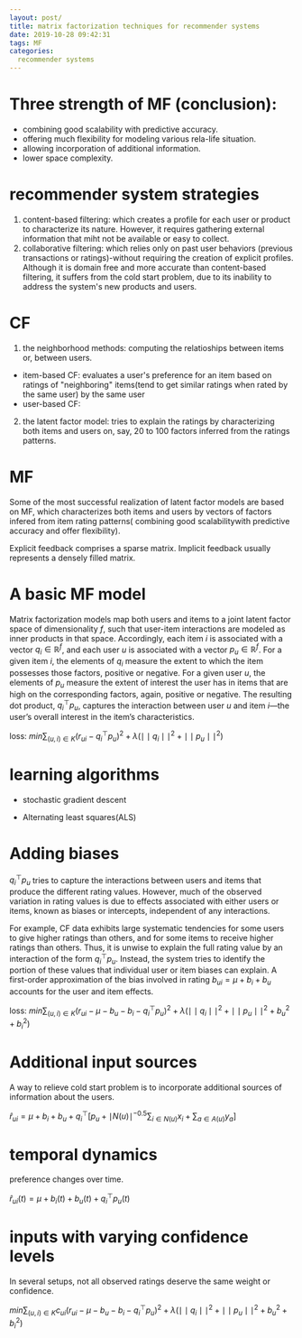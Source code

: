 ```yaml
---
layout: post/
title: matrix factorization techniques for recommender systems
date: 2019-10-28 09:42:31
tags: MF
categories:
  recommender systems
---
```

# Three strength of MF (conclusion):
* combining good scalability with predictive accuracy.
* offering much flexibility for modeling various rela-life situation.
* allowing incorporation of additional information.
* lower space complexity.
# recommender system strategies
1. content-based filtering: which creates a profile for each user or product to characterize its nature. However, it requires gathering external information that miht not be available or easy to collect.
2. collaborative filtering: which relies only on past user behaviors (previous transactions or ratings)-without requiring the creation of explicit profiles. Although it is domain free and more accurate than content-based filtering, it suffers from the cold start problem, due to its inability to address the system's new products and users.

# CF
1. the neighborhood methods: computing the relatioships between items or, between users.
* item-based CF: evaluates a user's preference for an item based on ratings of "neighboring" items(tend to get similar ratings when rated by the same user) by the same user
* user-based CF:
2. the latent factor model: tries to explain the ratings by characterizing both items and users on, say, 20 to 100 factors inferred from the ratings patterns.
# MF
Some of the most successful realization of latent factor models are based on MF, which characterizes both items and users by vectors of factors infered from item rating patterns( combining good scalabilitywith predictive accuracy and offer flexibility).

Explicit feedback comprises a sparse matrix. Implicit feedback usually represents a densely filled matrix.

# A basic MF model
Matrix factorization models map both users and items
to a joint latent factor space of dimensionality $f$, such that
user-item interactions are modeled as inner products in
that space. Accordingly, each item $i$ is associated with a vector $q_i \in \mathbb{R}^f$, and each user $u$ is associated
with a vector $p_u \in \mathbb{R}^f$. For a given item
$i$, the elements of $q_i$ measure the extent to
which the item possesses those factors,
positive or negative. For a given user $u$,
the elements of $p_u$ measure the extent of
interest the user has in items that are high
on the corresponding factors, again, positive
or negative. The resulting dot product,
$q_i^\top p_u$, captures the interaction between user
$u$ and item $i$—the user’s overall interest in
the item’s characteristics.

loss: $min \sum_{(u,i) \in K}(r_{ui}-q_i^\top p_u)^2+\lambda(\mid \mid q_i \mid \mid^2+\mid \mid p_u \mid \mid^2)$

# learning algorithms
* stochastic gradient descent

* Alternating least squares(ALS)
# Adding biases
$q_i^\top p_u$ tries to capture the interactions between users and items that produce the different rating values. However, much of the observed variation in rating values is due to effects associated with either users or items, known as biases or intercepts, independent of any interactions.

For example, CF data exhibits large systematic tendencies for some users to give higher ratings than others, and for some items to receive higher ratings than others. Thus, it is unwise to explain the full rating value by an interaction of the form $q_i^\top p_u$. Instead, the system tries to identify the portion of these values that individual user or item biases can explain. A first-order approximation of the bias involved in rating $b_{ui}=\mu +b_i +b_u$ accounts for the user and item effects.

loss: $min \sum_{(u,i) \in K}(r_{ui}-\mu-b_u-b_i-q_i^\top p_u)^2+\lambda(\mid \mid q_i \mid \mid^2+\mid \mid p_u \mid \mid^2+b_u^2+b_i^2)$
# Additional input sources
A way to relieve cold start problem is to incorporate additional sources of information about the users.

$\hat{r}_{ui}=\mu+b_i+b_u+q_i^\top[p_u+\mid N(u) \mid^{-0.5}\sum_{i \in N(u)}x_i+\sum_{a \in A(u)}y_a]$
# temporal dynamics
preference changes over time.

$\hat{r}_{ui}(t)=\mu+b_i(t)+b_u(t)+q_i^\top p_u(t)$
# inputs with varying confidence levels
In several setups, not all observed ratings deserve the same weight or confidence.

$min \sum_{(u,i) \in K}c_{ui}(r_{ui}-\mu-b_u-b_i-q_i^\top p_u)^2+\lambda(\mid \mid q_i \mid \mid^2+\mid \mid p_u \mid \mid^2+b_u^2+b_i^2)$
